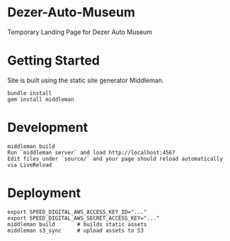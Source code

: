 # Dezer-Auto-Museum
Temporary Landing Page for Dezer Auto Museum

# Getting Started

Site is built using the static site generator Middleman.

```
bundle install
gem install middleman
```

# Development
```
middleman build
Run `middleman server` and load http://localhost:4567
Edit files under `source/` and your page should reload automatically via LiveReload
 ```

# Deployment
```
export SPEED_DIGITAL_AWS_ACCESS_KEY_ID="..."
export SPEED_DIGITAL_AWS_SECRET_ACCESS_KEY="..."
middleman build       # builds static assets
middleman s3_sync     # upload assets to S3
```
